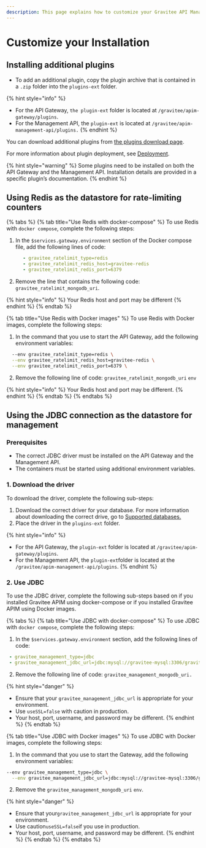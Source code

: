 ```yaml
---
description: This page explains how to customize your Gravitee API Management on Docker
---
```


# Customize your Installation

## Installing additional plugins

* To add an additional plugin, copy the plugin archive that is contained in a `.zip` folder into the `plugins-ext` folder.

{% hint style="info" %}
- For the API Gateway, `the plugin-ext` folder is located at `/gravitee/apim-gateway/plugins`.
- For the Management API, the `plugin-ext` is located at `/gravitee/apim-management-api/plugins.`
{% endhint %}

You can download additional plugins from [the plugins download page](https://download.gravitee.io/#graviteeio-apim/plugins/).

For more information about plugin deployment, see [Deployment](../../getting-started/plugins/#deployment).

{% hint style="warning" %}
Some plugins need to be installed on both the API Gateway and the Management API. Installation details are provided in a specific plugin’s documentation.
{% endhint %}

## Using Redis as the datastore for rate-limiting counters

{% tabs %}
{% tab title="Use Redis with docker-compose" %}
To use Redis with `docker compose`, complete the following steps:

1. In the `$services.gateway.environment` section of the Docker compose file, add the following lines of code:

```yaml
      - gravitee_ratelimit_type=redis
      - gravitee_ratelimit_redis_host=gravitee-redis
      - gravitee_ratelimit_redis_port=6379
```

2. Remove the line that contains the following code: `gravitee_ratelimit_mongodb_uri`.

{% hint style="info" %}
Your Redis host and port may be different
{% endhint %}
{% endtab %}

{% tab title="Use Redis with Docker images" %}
To use Redis with Docker images, complete the following steps:

1. In the command that you use to start the API Gateway, add the following environment variables:

```bash
  --env gravitee_ratelimit_type=redis \
  --env gravitee_ratelimit_redis_host=gravitee-redis \
  --env gravitee_ratelimit_redis_port=6379 \
```

2. Remove the following line of code: `gravitee_ratelimit_mongodb_uri` `env`

{% hint style="info" %}
Your Redis host and port may be different.
{% endhint %}
{% endtab %}
{% endtabs %}

## Using the JDBC connection as the datastore for management

### Prerequisites

* The correct JDBC driver must be installed on the API Gateway and the Management API.
* The containers must be started using additional environment variables.

### 1. Download the driver

To download the driver, complete the following sub-steps:

1. Download the correct driver for your database. For more information about downloading the correct drive, go to [Supported databases.](../../configure-apim/repositories/#supported-databases)
2. Place the driver in the `plugins-ext` folder.

{% hint style="info" %}
* For the API Gateway, the `plugin-ext` folder is located at `/gravitee/apim-gateway/plugins`.
* For the Management API, the `plugin-ext`folder is located at the `/gravitee/apim-management-api/plugins`.
{% endhint %}

### 2. Use JDBC

To use the JDBC driver, complete the following sub-steps based on if you installed Gravitee APIM using docker-compose or if you installed Gravitee APIM using Docker images.

{% tabs %}
{% tab title="Use JDBC with docker-compose" %}
To use JDBC with `docker compose`, complete the following steps:

1. In the `$services.gateway.environment` section, add the following lines of code:

```yaml
 - gravitee_management_type=jdbc
 - gravitee_management_jdbc_url=jdbc:mysql://gravitee-mysql:3306/gravitee?useSSL=false&user=mysql_users&password=mysql_password
```

2. Remove the following line of code: `gravitee_management_mongodb_uri.`

{% hint style="danger" %}
* Ensure that your `gravitee_management_jdbc_url` is appropriate for your environment.
* Use `useSSL=false` with caution in production.
* Your host, port, username, and password may be different.
{% endhint %}
{% endtab %}

{% tab title="Use JDBC with Docker images" %}
To use JDBC with Docker images, complete the following steps:

1. In the command that you use to start the Gateway, add the following environment variables:

```bash
--env gravitee_management_type=jdbc \
  --env gravitee_management_jdbc_url=jdbc:mysql://gravitee-mysql:3306/gravitee?useSSL=false&user=mysql_users&password=mysql_password \
```

2. Remove the `gravitee_management_mongodb_uri` `env`.

{% hint style="danger" %}
* Ensure that your`gravitee_management_jdbc_url` is appropriate for your environment.
* Use caution`useSSL=false`if you use in production.
* Your host, port, username, and password may be different.
{% endhint %}
{% endtab %}
{% endtabs %}
